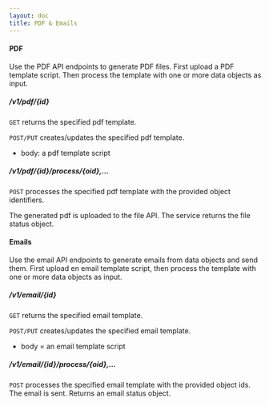 ```yaml
---
layout: doc
title: PDF & Emails
---
```


#### PDF

Use the PDF API endpoints to generate PDF files. First upload a PDF template script. Then process the template with one or more data objects as input.

##### /v1/pdf/{id}

`GET` returns the specified pdf template.

`POST/PUT` creates/updates the specified pdf template.

- body: a pdf template script


##### /v1/pdf/{id}/process/{oid},…

`POST` processes the specified pdf template with the provided object identifiers.

The generated pdf is uploaded to the file API. The service returns the file status object.


#### Emails

Use the email API endpoints to generate emails from data objects and send them. First upload en email template script, then process the template with one or more data objects as input.

##### /v1/email/{id}

`GET` returns the specified email template.

`POST/PUT` creates/updates the specified email template.

- body = an email template script


##### /v1/email/{id}/process/{oid},…

`POST` processes the specified email template with the provided object ids. The email is sent. Returns an email status object.